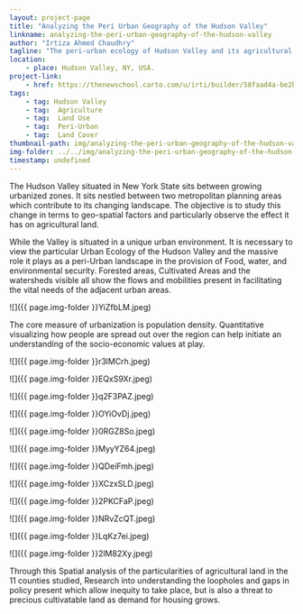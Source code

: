 ```yaml
---
layout: project-page
title: "Analyzing the Peri Urban Geography of the Hudson Valley"
linkname: analyzing-the-peri-urban-geography-of-the-hudson-valley
author: "Irtiza Ahmed Chaudhry"
tagline: "The peri-urban ecology of Hudson Valley and its agricultural land is visualized as a changing landscape at the frontline of urbanization."
location:
    - place: Hudson Valley, NY, USA.
project-link:
    - href: https://thenewschool.carto.com/u/irti/builder/58faad4a-be2b-4a35-b1cd-7e0aebb1a1d3/embed
tags:
    - tag: Hudson Valley
    - tag:  Agriculture
    - tag:  Land Use
    - tag:  Peri-Urban
    - tag:  Land Cover
thumbnail-path: img/analyzing-the-peri-urban-geography-of-the-hudson-valley/U4v9v95.jpeg
img-folder: ../../img/analyzing-the-peri-urban-geography-of-the-hudson-valley/
timestamp: undefined
---
```

The Hudson Valley situated in New York State sits between growing urbanized zones. It sits nestled between two metropolitan planning areas which contribute to its changing landscape. The objective is to study this change in terms to geo-spatial factors and particularly observe the effect it has on agricultural land.

While the Valley is situated in a unique urban environment. It is necessary to view the particular Urban Ecology of the Hudson Valley and the massive role it plays as a peri-Urban landscape in the provision of Food, water, and environmental security. Forested areas, Cultivated Areas and the watersheds visible all show the flows and mobilities present in facilitating the vital needs of the adjacent urban areas. 

![]({{ page.img-folder }}YiZfbLM.jpeg)

The core measure of urbanization is population density. Quantitative visualizing how people are spread out over the region can help initiate an understanding of the socio-economic values at play. 

![]({{ page.img-folder }}r3lMCrh.jpeg)

![]({{ page.img-folder }}EQxS9Xr.jpeg)

![]({{ page.img-folder }}q2F3PAZ.jpeg)

![]({{ page.img-folder }}OYiOvDj.jpeg)

![]({{ page.img-folder }}0RGZ8So.jpeg)

![]({{ page.img-folder }}MyyYZ64.jpeg)

![]({{ page.img-folder }}QDeiFmh.jpeg)

![]({{ page.img-folder }}XCzxSLD.jpeg)

![]({{ page.img-folder }}2PKCFaP.jpeg)

![]({{ page.img-folder }}NRvZcQT.jpeg)

![]({{ page.img-folder }}LqKz7ei.jpeg)

![]({{ page.img-folder }}2lM82Xy.jpeg)

Through this Spatial analysis of the particularities of agricultural land in the 11 counties studied, Research into understanding the loopholes and gaps in policy present which allow inequity to take place, but is also a threat to precious cultivatable land as demand for housing grows. 